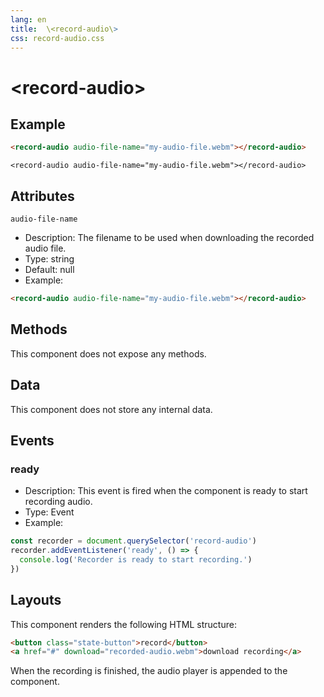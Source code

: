 ```yaml
---
lang: en
title:  \<record-audio\>
css: record-audio.css
---
```


<div>

# \<record-audio\>

</div>

## Example

```html
<record-audio audio-file-name="my-audio-file.webm"></record-audio>
```


```{=html}
<record-audio audio-file-name="my-audio-file.webm"></record-audio>
```

## Attributes

`audio-file-name`

- Description: The filename to be used when downloading the recorded audio file.
- Type: string
- Default: null
- Example:

```html
<record-audio audio-file-name="my-audio-file.webm"></record-audio>
```

## Methods

This component does not expose any methods.

## Data

This component does not store any internal data.

## Events

### ready

- Description: This event is fired when the component is ready to start recording audio.
- Type: Event
- Example:

```js
const recorder = document.querySelector('record-audio')
recorder.addEventListener('ready', () => {
  console.log('Recorder is ready to start recording.')
})
```


## Layouts

This component renders the following HTML structure:

```html
<button class="state-button">record</button>
<a href="#" download="recorded-audio.webm">download recording</a>

```

When the recording is finished, the audio player is appended to the component.


<script type=module>
import {RecordAudio} from './RecordAudio.js'
</script>